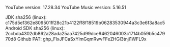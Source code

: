 YouTube version: 17.28.34
YouTube Music version: 5.16.51

JDK sha256 (linux): c175d5e1362e809501ff28c21b4122ff8f18519b06283530944a3c3e6f3a8ac5
Android SDK sha256 (linux): 2ccbda4302db862a28ada25aa7425d99dce9462046003c1714b059b5c47970d8
Github PAT: 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

